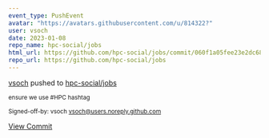 ```yaml
---
event_type: PushEvent
avatar: "https://avatars.githubusercontent.com/u/814322?"
user: vsoch
date: 2023-01-08
repo_name: hpc-social/jobs
html_url: https://github.com/hpc-social/jobs/commit/060f1a05fee23e2dc68c4a722b92b61ab64bd8dd
repo_url: https://github.com/hpc-social/jobs
---
```


<a href='https://github.com/vsoch' target='_blank'>vsoch</a> pushed to <a href='https://github.com/hpc-social/jobs' target='_blank'>hpc-social/jobs</a>

<small>ensure we use #HPC hashtag

Signed-off-by: vsoch <vsoch@users.noreply.github.com></small>

<a href='https://github.com/hpc-social/jobs/commit/060f1a05fee23e2dc68c4a722b92b61ab64bd8dd' target='_blank'>View Commit</a>
